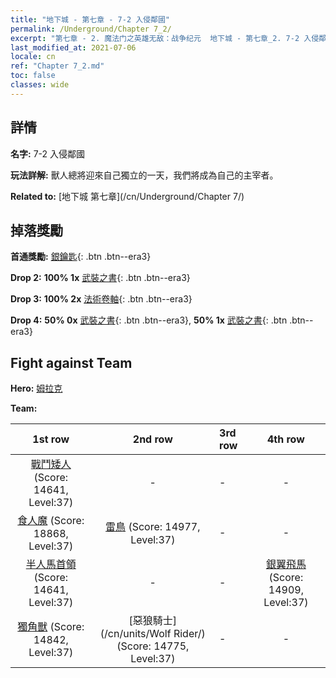```yaml
---
title: "地下城 - 第七章 - 7-2 入侵鄰國"
permalink: /Underground/Chapter 7_2/
excerpt: "第七章 - 2. 魔法门之英雄无敌：战争纪元  地下城 - 第七章_2. 7-2 入侵鄰國"
last_modified_at: 2021-07-06
locale: cn
ref: "Chapter 7_2.md"
toc: false
classes: wide
---
```


## 詳情

 **名字:** 7-2 入侵鄰國

 **玩法詳解:**       獸人總將迎來自己獨立的一天，我們將成為自己的主宰者。

 **Related to:** [地下城 第七章](/cn/Underground/Chapter 7/)

## 掉落獎勵

 **首通獎勵:** [銀鑰匙](/cn/Items/con_693/){: .btn .btn--era3}

 **Drop 2:** **100% 1x** [武裝之書](/cn/Items/mat_32/){: .btn .btn--era3}

 **Drop 3:** **100% 2x** [法術卷軸](/cn/Items/con_694/){: .btn .btn--era3}

 **Drop 4:** **50% 0x** [武裝之書](/cn/Items/mat_25/){: .btn .btn--era3}, **50% 1x** [武裝之書](/cn/Items/mat_25/){: .btn .btn--era3}


## Fight against Team
 **Hero:** [姆拉克](/cn/heroes/Mullich/)

 **Team:**


  | 1st row | 2nd row | 3rd row | 4th row |
  |:----:|:----:|:----|:----:|
  | [戰鬥矮人](/cn/units/Dwarf/) (Score: 14641, Level:37)  | - | - | - |
  | [食人魔](/cn/units/Ogre/) (Score: 18868, Level:37)  | [雷鳥](/cn/units/Roc/) (Score: 14977, Level:37)  | - | - |
  | [半人馬首領](/cn/units/Centaur/) (Score: 14641, Level:37)  | - | - | [銀翼飛馬](/cn/units/Pegasus/) (Score: 14909, Level:37)  |
  | [獨角獸](/cn/units/Unicorn/) (Score: 14842, Level:37)  | [惡狼騎士](/cn/units/Wolf Rider/) (Score: 14775, Level:37)  | - | - |


